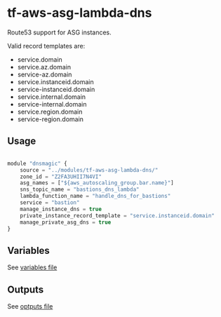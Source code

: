 tf-aws-asg-lambda-dns
===============================

Route53 support for ASG instances.

Valid record templates are:
- service.domain
- service.az.domain
- service-az.domain
- service.instanceid.domain
- service-instanceid.domain
- service.internal.domain
- service-internal.domain
- service.region.domain
- service-region.domain


Usage
-----

```js

module "dnsmagic" {
    source = "../modules/tf-aws-asg-lambda-dns/"
    zone_id = "Z2FA3UHII7N4VI"
    asg_names = ["${aws_autoscaling_group.bar.name}"]
    sns_topic_name = "bastions_dns_lambda"
    lambda_function_name = "handle_dns_for_bastions"
    service = "bastion"
    manage_instance_dns = true
    private_instance_record_template = "service.instanceid.domain"
    manage_private_asg_dns = true
}
```

Variables
---------

See [variables file](vars.tf)

Outputs
-------

See [optputs file](outputs.tf)
